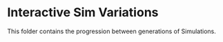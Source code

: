 # Interactive Sim Variations
This folder contains the progression between generations of Simulations.
